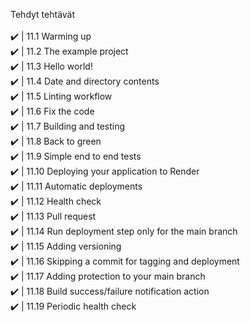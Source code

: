 Tehdyt tehtävät  <br><br>
✔️ | 11.1 Warming up <br>
✔️ | 11.2 The example project  <br>
✔️ | 11.3 Hello world! <br>
✔️ | 11.4 Date and directory contents <br>
✔️ | 11.5 Linting workflow <br>
✔️ | 11.6 Fix the code <br>
✔️ | 11.7 Building and testing <br>
✔️ | 11.8 Back to green <br>
✔️ | 11.9 Simple end to end tests <br>
✔️ | 11.10 Deploying your application to Render <br>
✔️ | 11.11 Automatic deployments <br>
✔️ | 11.12 Health check <br>
✔️ | 11.13 Pull request <br>
✔️ | 11.14 Run deployment step only for the main branch <br>
✔️ | 11.15 Adding versioning<br>
✔️ | 11.16 Skipping a commit for tagging and deployment <br>
✔️ | 11.17 Adding protection to your main branch <br>
✔️ | 11.18 Build success/failure notification action<br>
✔️ | 11.19 Periodic health check <br>
